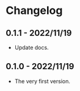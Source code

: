 # Changelog

## 0.1.1 - 2022/11/19

+ Update docs.

## 0.1.0 - 2022/11/19

+ The very first version.
